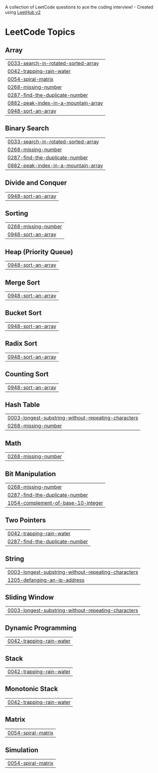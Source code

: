 A collection of LeetCode questions to ace the coding interview! - Created using [LeetHub v2](https://github.com/arunbhardwaj/LeetHub-2.0)
<!---LeetCode Topics Start-->
# LeetCode Topics
## Array
|  |
| ------- |
| [0033-search-in-rotated-sorted-array](https://github.com/Avinashk388/DSA-problem/tree/master/0033-search-in-rotated-sorted-array) |
| [0042-trapping-rain-water](https://github.com/Avinashk388/DSA-problem/tree/master/0042-trapping-rain-water) |
| [0054-spiral-matrix](https://github.com/Avinashk388/DSA-problem/tree/master/0054-spiral-matrix) |
| [0268-missing-number](https://github.com/Avinashk388/DSA-problem/tree/master/0268-missing-number) |
| [0287-find-the-duplicate-number](https://github.com/Avinashk388/DSA-problem/tree/master/0287-find-the-duplicate-number) |
| [0882-peak-index-in-a-mountain-array](https://github.com/Avinashk388/DSA-problem/tree/master/0882-peak-index-in-a-mountain-array) |
| [0948-sort-an-array](https://github.com/Avinashk388/DSA-problem/tree/master/0948-sort-an-array) |
## Binary Search
|  |
| ------- |
| [0033-search-in-rotated-sorted-array](https://github.com/Avinashk388/DSA-problem/tree/master/0033-search-in-rotated-sorted-array) |
| [0268-missing-number](https://github.com/Avinashk388/DSA-problem/tree/master/0268-missing-number) |
| [0287-find-the-duplicate-number](https://github.com/Avinashk388/DSA-problem/tree/master/0287-find-the-duplicate-number) |
| [0882-peak-index-in-a-mountain-array](https://github.com/Avinashk388/DSA-problem/tree/master/0882-peak-index-in-a-mountain-array) |
## Divide and Conquer
|  |
| ------- |
| [0948-sort-an-array](https://github.com/Avinashk388/DSA-problem/tree/master/0948-sort-an-array) |
## Sorting
|  |
| ------- |
| [0268-missing-number](https://github.com/Avinashk388/DSA-problem/tree/master/0268-missing-number) |
| [0948-sort-an-array](https://github.com/Avinashk388/DSA-problem/tree/master/0948-sort-an-array) |
## Heap (Priority Queue)
|  |
| ------- |
| [0948-sort-an-array](https://github.com/Avinashk388/DSA-problem/tree/master/0948-sort-an-array) |
## Merge Sort
|  |
| ------- |
| [0948-sort-an-array](https://github.com/Avinashk388/DSA-problem/tree/master/0948-sort-an-array) |
## Bucket Sort
|  |
| ------- |
| [0948-sort-an-array](https://github.com/Avinashk388/DSA-problem/tree/master/0948-sort-an-array) |
## Radix Sort
|  |
| ------- |
| [0948-sort-an-array](https://github.com/Avinashk388/DSA-problem/tree/master/0948-sort-an-array) |
## Counting Sort
|  |
| ------- |
| [0948-sort-an-array](https://github.com/Avinashk388/DSA-problem/tree/master/0948-sort-an-array) |
## Hash Table
|  |
| ------- |
| [0003-longest-substring-without-repeating-characters](https://github.com/Avinashk388/DSA-problem/tree/master/0003-longest-substring-without-repeating-characters) |
| [0268-missing-number](https://github.com/Avinashk388/DSA-problem/tree/master/0268-missing-number) |
## Math
|  |
| ------- |
| [0268-missing-number](https://github.com/Avinashk388/DSA-problem/tree/master/0268-missing-number) |
## Bit Manipulation
|  |
| ------- |
| [0268-missing-number](https://github.com/Avinashk388/DSA-problem/tree/master/0268-missing-number) |
| [0287-find-the-duplicate-number](https://github.com/Avinashk388/DSA-problem/tree/master/0287-find-the-duplicate-number) |
| [1054-complement-of-base-10-integer](https://github.com/Avinashk388/DSA-problem/tree/master/1054-complement-of-base-10-integer) |
## Two Pointers
|  |
| ------- |
| [0042-trapping-rain-water](https://github.com/Avinashk388/DSA-problem/tree/master/0042-trapping-rain-water) |
| [0287-find-the-duplicate-number](https://github.com/Avinashk388/DSA-problem/tree/master/0287-find-the-duplicate-number) |
## String
|  |
| ------- |
| [0003-longest-substring-without-repeating-characters](https://github.com/Avinashk388/DSA-problem/tree/master/0003-longest-substring-without-repeating-characters) |
| [1205-defanging-an-ip-address](https://github.com/Avinashk388/DSA-problem/tree/master/1205-defanging-an-ip-address) |
## Sliding Window
|  |
| ------- |
| [0003-longest-substring-without-repeating-characters](https://github.com/Avinashk388/DSA-problem/tree/master/0003-longest-substring-without-repeating-characters) |
## Dynamic Programming
|  |
| ------- |
| [0042-trapping-rain-water](https://github.com/Avinashk388/DSA-problem/tree/master/0042-trapping-rain-water) |
## Stack
|  |
| ------- |
| [0042-trapping-rain-water](https://github.com/Avinashk388/DSA-problem/tree/master/0042-trapping-rain-water) |
## Monotonic Stack
|  |
| ------- |
| [0042-trapping-rain-water](https://github.com/Avinashk388/DSA-problem/tree/master/0042-trapping-rain-water) |
## Matrix
|  |
| ------- |
| [0054-spiral-matrix](https://github.com/Avinashk388/DSA-problem/tree/master/0054-spiral-matrix) |
## Simulation
|  |
| ------- |
| [0054-spiral-matrix](https://github.com/Avinashk388/DSA-problem/tree/master/0054-spiral-matrix) |
<!---LeetCode Topics End-->
